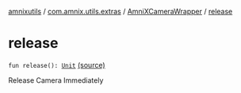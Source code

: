 [amnixutils](../../index.md) / [com.amnix.utils.extras](../index.md) / [AmniXCameraWrapper](index.md) / [release](./release.md)

# release

`fun release(): `[`Unit`](https://kotlinlang.org/api/latest/jvm/stdlib/kotlin/-unit/index.html) [(source)](https://github.com/AmniX/amnixUtils/tree/master/amnixutils/src/main/java/com/amnix/utils/extras/AmniXCameraWrapper.kt#L47)

Release Camera Immediately

